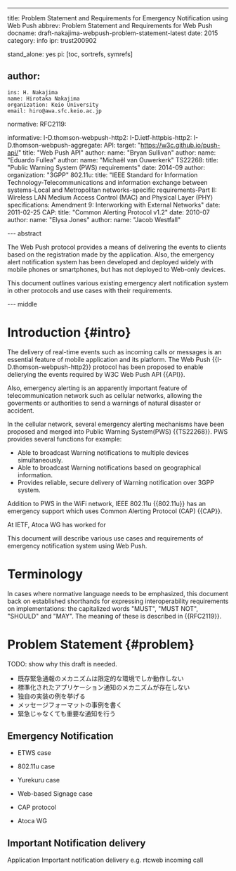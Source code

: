 ---
title: Problem Statement and Requirements for Emergency Notification using Web Push
abbrev: Problem Statement and Requirements for Web Push
docname: draft-nakajima-webpush-problem-statement-latest
date: 2015
category: info
ipr: trust200902

stand_alone: yes
pi: [toc, sortrefs, symrefs]

author:
 -
    ins: H. Nakajima
    name: Hirotaka Nakajima
    organization: Keio University
    email: hiro@awa.sfc.keio.ac.jp

normative:
  RFC2119:

informative:
  I-D.thomson-webpush-http2:
  I-D.ietf-httpbis-http2:
  I-D.thomson-webpush-aggregate:
  API:
    target: "https://w3c.github.io/push-api/"
    title: "Web Push API"
    author:
      name: "Bryan Sullivan"
    author:
      name: "Eduardo Fullea"
    author:
      name: "Michaël van Ouwerkerk"
  TS22268:
    title: "Public Warning System (PWS) requirements"
    date: 2014-09
    author:
      organization: "3GPP"
  802.11u:
    title: "IEEE Standard for Information Technology-Telecommunications and information exchange between systems-Local and Metropolitan networks-specific requirements-Part II: Wireless LAN Medium Access Control (MAC) and Physical Layer (PHY) specifications: Amendment 9: Interworking with External Networks"
    date: 2011-02-25
  CAP:
    title: "Common Alerting Protocol v1.2"
    date: 2010-07
    author:
      name: "Elysa Jones"
    author:
      name: "Jacob Westfall"

--- abstract

The Web Push protocol provides a means of delivering the events to clients based on the registration made by the application. 
Also, the emergency alert notification system has been developed and deployed widely with mobile phones or smartphones, but has not deployed to Web-only devices.

This document outlines various existing emergency alert notification system in other protocols and use cases with their requirements.

--- middle

# Introduction        {#intro}

The delivery of real-time events such as incoming calls or messages is an essential feature of mobile application and its platform. 
The Web Push {{I-D.thomson-webpush-http2}} protocol has been proposed to enable delierying the events required by W3C Web Push API {{API}}.

Also, emergency alerting is an apparently important feature of telecommunication network such as cellular networks, allowing the goverments or authorities to send a warnings of natural disaster or accident. 

In the cellular network, several emergency alerting mechanisms have been proposed and merged into Public Warning System(PWS) {{TS22268}}. PWS provides several functions for example:

- Able to broadcast Warning notifications to multiple devices simultaneously.
- Able to broadcast Warning notifications based on geographical information.
- Provides reliable, secure delivery of Warning notification over 3GPP system.

Addition to PWS in the WiFi network, IEEE 802.11u {{802.11u}} has an emergency support which uses Common Alerting Protocol (CAP) {{CAP}}. 

At IETF, Atoca WG has worked for 

This document will describe various use cases and requirements of emergency notification system using Web Push.

# Terminology

In cases where normative language needs to be emphasized, this document back on
established shorthands for expressing interoperability requirements on
implementations: the capitalized words "MUST", "MUST NOT", "SHOULD" and "MAY".
The meaning of these is described in {{RFC2119}}.

# Problem Statement {#problem}
TODO: show why this draft is needed.

- 既存緊急通報のメカニズムは限定的な環境でしか動作しない
- 標準化されたアプリケーション通知のメカニズムが存在しない
- 独自の実装の例を挙げる
- メッセージフォーマットの事例を書く
- 緊急じゃなくても重要な通知を行う

## Emergency Notification

- ETWS case
- 802.11u case
- Yurekuru case
- Web-based Signage case

- CAP protocol
- Atoca WG

## Important Notification delivery
Application Important notification delivery e.g. rtcweb incoming call


